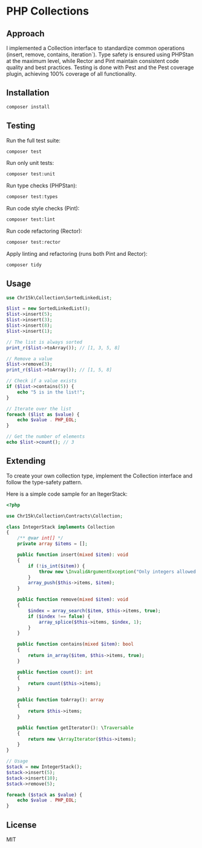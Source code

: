 # PHP Collections

## Approach

I implemented a Collection interface to standardize common operations (insert, remove, contains, iteration`). Type safety is ensured using PHPStan at the maximum level, while Rector and Pint maintain consistent code quality and best practices. Testing is done with Pest and the Pest coverage plugin, achieving 100% coverage of all functionality.

## Installation

```bash
composer install
```

## Testing

Run the full test suite:

```bash
composer test
```

Run only unit tests:

```bash
composer test:unit
```

Run type checks (PHPStan):

```bash
composer test:types
```

Run code style checks (Pint):

```bash
composer test:lint
```

Run code refactoring (Rector):

```bash
composer test:rector
```

Apply linting and refactoring (runs both Pint and Rector):
```bash
composer tidy
```

## Usage

```php
use Chr15k\Collection\SortedLinkedList;

$list = new SortedLinkedList();
$list->insert(5);
$list->insert(3);
$list->insert(8);
$list->insert(1);

// The list is always sorted
print_r($list->toArray()); // [1, 3, 5, 8]

// Remove a value
$list->remove(3);
print_r($list->toArray()); // [1, 5, 8]

// Check if a value exists
if ($list->contains(5)) {
    echo "5 is in the list!";
}

// Iterate over the list
foreach ($list as $value) {
    echo $value . PHP_EOL;
}

// Get the number of elements
echo $list->count(); // 3
```

## Extending

To create your own collection type, implement the Collection interface and follow the type-safety pattern.

Here is a simple code sample for an ItegerStack:

```php
<?php

use Chr15k\Collection\Contracts\Collection;

class IntegerStack implements Collection
{
    /** @var int[] */
    private array $items = [];

    public function insert(mixed $item): void
    {
        if (!is_int($item)) {
            throw new \InvalidArgumentException("Only integers allowed.");
        }
        array_push($this->items, $item);
    }

    public function remove(mixed $item): void
    {
        $index = array_search($item, $this->items, true);
        if ($index !== false) {
            array_splice($this->items, $index, 1);
        }
    }

    public function contains(mixed $item): bool
    {
        return in_array($item, $this->items, true);
    }

    public function count(): int
    {
        return count($this->items);
    }

    public function toArray(): array
    {
        return $this->items;
    }

    public function getIterator(): \Traversable
    {
        return new \ArrayIterator($this->items);
    }
}

// Usage
$stack = new IntegerStack();
$stack->insert(5);
$stack->insert(10);
$stack->remove(5);

foreach ($stack as $value) {
    echo $value . PHP_EOL;
}
```

## License

MIT
